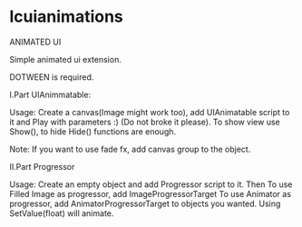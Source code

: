 # lcuianimations

ANIMATED UI

Simple animated ui extension. 

DOTWEEN is required.

I.Part UIAnimmatable:

Usage: Create a canvas(Image might work too), add UIAnimatable script to it and Play with parameters :) (Do not broke it please). To show view use Show(), to hide Hide() functions are enough.

Note: If you want to use fade fx, add canvas group to the object.

II.Part Progressor

Usage: Create an empty object and add Progressor script to it. Then
  To use Filled Image as progressor, add ImageProgressorTarget 
  To use Animator as progressor, add AnimatorProgressorTarget 
to objects you wanted. Using SetValue(float) will animate. 
